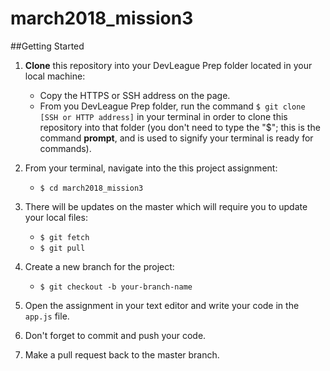 # march2018_mission3

##Getting Started
1. **Clone** this repository into your DevLeague Prep folder located in your local machine:
    - Copy the HTTPS or SSH address on the page.
    - From you DevLeague Prep folder, run the command `$ git clone [SSH or HTTP address]` in your terminal in order to clone this repository into that folder 
      (you don't need to type the "$"; this is the command __prompt__, and is used to signify your terminal is ready for commands).
2. From your terminal, navigate into the this project assignment:
    - `$ cd march2018_mission3`

3. There will be updates on the master which will require you to update your local files:
    - `$ git fetch`
    - `$ git pull`


4. Create a new branch for the project:
    - `$ git checkout -b your-branch-name`

5. Open the assignment in your text editor and write your code in the `app.js` file.

6. Don't forget to commit and push your code.

7. Make a pull request back to the master branch.   
